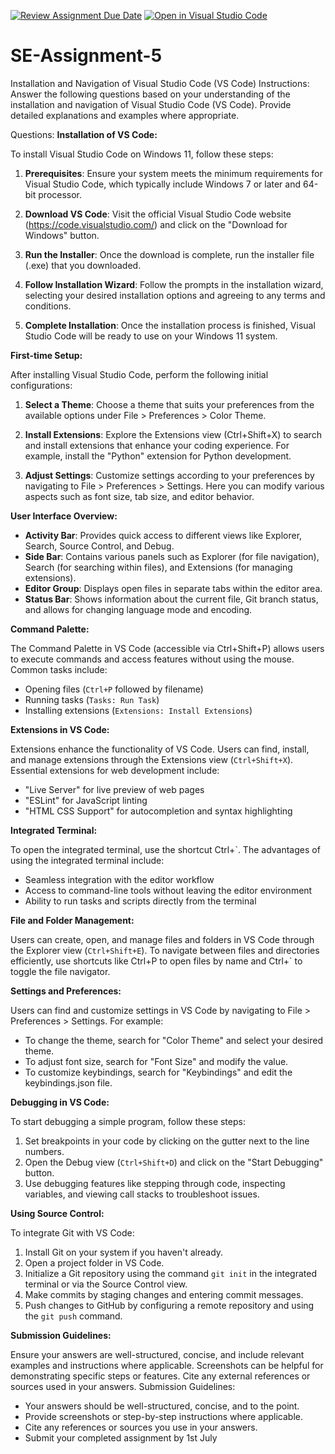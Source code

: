 [![Review Assignment Due Date](https://classroom.github.com/assets/deadline-readme-button-24ddc0f5d75046c5622901739e7c5dd533143b0c8e959d652212380cedb1ea36.svg)](https://classroom.github.com/a/XoLGRbHq)
[![Open in Visual Studio Code](https://classroom.github.com/assets/open-in-vscode-718a45dd9cf7e7f842a935f5ebbe5719a5e09af4491e668f4dbf3b35d5cca122.svg)](https://classroom.github.com/online_ide?assignment_repo_id=15265450&assignment_repo_type=AssignmentRepo)
# SE-Assignment-5
Installation and Navigation of Visual Studio Code (VS Code)
 Instructions:
Answer the following questions based on your understanding of the installation and navigation of Visual Studio Code (VS Code). Provide detailed explanations and examples where appropriate.

 Questions:
**Installation of VS Code:**

To install Visual Studio Code on Windows 11, follow these steps:

1. **Prerequisites**: Ensure your system meets the minimum requirements for Visual Studio Code, which typically include Windows 7 or later and 64-bit processor.

2. **Download VS Code**: Visit the official Visual Studio Code website (https://code.visualstudio.com/) and click on the "Download for Windows" button.

3. **Run the Installer**: Once the download is complete, run the installer file (.exe) that you downloaded.

4. **Follow Installation Wizard**: Follow the prompts in the installation wizard, selecting your desired installation options and agreeing to any terms and conditions.

5. **Complete Installation**: Once the installation process is finished, Visual Studio Code will be ready to use on your Windows 11 system.

**First-time Setup:**

After installing Visual Studio Code, perform the following initial configurations:

1. **Select a Theme**: Choose a theme that suits your preferences from the available options under File > Preferences > Color Theme.

2. **Install Extensions**: Explore the Extensions view (Ctrl+Shift+X) to search and install extensions that enhance your coding experience. For example, install the "Python" extension for Python development.

3. **Adjust Settings**: Customize settings according to your preferences by navigating to File > Preferences > Settings. Here you can modify various aspects such as font size, tab size, and editor behavior.

**User Interface Overview:**

- **Activity Bar**: Provides quick access to different views like Explorer, Search, Source Control, and Debug.
- **Side Bar**: Contains various panels such as Explorer (for file navigation), Search (for searching within files), and Extensions (for managing extensions).
- **Editor Group**: Displays open files in separate tabs within the editor area.
- **Status Bar**: Shows information about the current file, Git branch status, and allows for changing language mode and encoding.

**Command Palette:**

The Command Palette in VS Code (accessible via Ctrl+Shift+P) allows users to execute commands and access features without using the mouse. Common tasks include:
- Opening files (`Ctrl+P` followed by filename)
- Running tasks (`Tasks: Run Task`)
- Installing extensions (`Extensions: Install Extensions`)

**Extensions in VS Code:**

Extensions enhance the functionality of VS Code. Users can find, install, and manage extensions through the Extensions view (`Ctrl+Shift+X`). Essential extensions for web development include:
- "Live Server" for live preview of web pages
- "ESLint" for JavaScript linting
- "HTML CSS Support" for autocompletion and syntax highlighting

**Integrated Terminal:**

To open the integrated terminal, use the shortcut Ctrl+`. The advantages of using the integrated terminal include:
- Seamless integration with the editor workflow
- Access to command-line tools without leaving the editor environment
- Ability to run tasks and scripts directly from the terminal

**File and Folder Management:**

Users can create, open, and manage files and folders in VS Code through the Explorer view (`Ctrl+Shift+E`). To navigate between files and directories efficiently, use shortcuts like Ctrl+P to open files by name and Ctrl+\` to toggle the file navigator.

**Settings and Preferences:**

Users can find and customize settings in VS Code by navigating to File > Preferences > Settings. For example:
- To change the theme, search for "Color Theme" and select your desired theme.
- To adjust font size, search for "Font Size" and modify the value.
- To customize keybindings, search for "Keybindings" and edit the keybindings.json file.

**Debugging in VS Code:**

To start debugging a simple program, follow these steps:
1. Set breakpoints in your code by clicking on the gutter next to the line numbers.
2. Open the Debug view (`Ctrl+Shift+D`) and click on the "Start Debugging" button.
3. Use debugging features like stepping through code, inspecting variables, and viewing call stacks to troubleshoot issues.

**Using Source Control:**

To integrate Git with VS Code:
1. Install Git on your system if you haven't already.
2. Open a project folder in VS Code.
3. Initialize a Git repository using the command `git init` in the integrated terminal or via the Source Control view.
4. Make commits by staging changes and entering commit messages.
5. Push changes to GitHub by configuring a remote repository and using the `git push` command.

**Submission Guidelines:**

Ensure your answers are well-structured, concise, and include relevant examples and instructions where applicable. Screenshots can be helpful for demonstrating specific steps or features. Cite any external references or sources used in your answers.
 Submission Guidelines:
- Your answers should be well-structured, concise, and to the point.
- Provide screenshots or step-by-step instructions where applicable.
- Cite any references or sources you use in your answers.
- Submit your completed assignment by 1st July 

